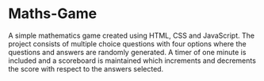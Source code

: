 # Maths-Game
A simple mathematics game created using HTML, CSS and JavaScript. The project consists of multiple choice questions with four options where the questions and answers are randomly generated. A timer of one minute is included and a scoreboard is maintained which increments and decrements the score with respect to the answers selected.
